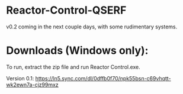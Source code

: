 # Reactor-Control-QSERF

v0.2 coming in the next couple days, with some rudimentary systems.

# Downloads (Windows only): 

To run, extract the zip file and run Reactor Control.exe.

Version 0.1: https://ln5.sync.com/dl/0dffb0f70/npk55bsn-c69vhqtt-wk2ewn7a-cjz99mxz
